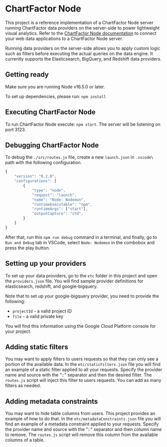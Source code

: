 # ChartFactor Node

This project is a reference implementation of a ChartFactor Node server running ChartFactor data providers on the server-side to power lightweight visual analytics. Refer to the [ChartFactor Node documentation](https://chartfactor.com/doc/latest/data_providers/cfnode/) to connect your web data applications to a ChartFactor Node server. 

Running data providers on the server-side allows you to apply custom logic such as filters before executing the actual queries on the data engine. It currently supports the Elasticsearch, BigQuery, and Redshift data providers.

## Getting ready

Make sure you are running Node v16.5.0 or later.

To set up dependencies, please run: `npm install`

## Executing ChartFactor Node

To run ChartFactor Node execute: `npm start`.  The server will be listening on port 3123.

## Debugging ChartFactor Node

To debug the `./src/routes.js` file, create a new `launch.json` in `.vscode\` path with the following configuration.

```js
{
    "version": "0.2.0",
    "configurations": [
        {
            "type": "node",
            "request": "launch",
            "name": "Node: Nodemon",
            "runtimeExecutable": "npm",
            "runtimeArgs": ["start"],
            "outputCapture": "std",
        }
    ]
}
```

After that, run this `npm run debug` command in a terminal, and finally, go to `Run and Debug` tab in VSCode, select `Node: Nodemon` in the combobox and press the play button.

## Setting up your providers

To set up your data providers, go to the `etc` folder in this project and open the `providers.json` file. You will find sample provider definitions for elasticsearch, redshift, and google-bigquery.

Note that to set up your google-bigquery provider, you need to provide the following:

* `projectId` - a valid project ID
* `file`  - a valid private key

You will find this information using the Google Cloud Platform console for your project.

## Adding static filters

You may want to apply filters to users requests so that they can only see a portion of the available data. In the `etc/staticFilters.json` file you will find an example of a static filter applied to all your requests. Specify the provider name and source with the "::" separator and then the desired filter. The `routes.js` script will inject this filter to users requests. You can add as many filters as needed.

## Adding metadata constraints

You may want to hide table columns from users. This project provides an example of how to do that. In the `etc/metadataConstraints.json` file you will find an example of a metadata constraint applied to your requests. Specify the provider name and source with the "::" separator and then column name to remove. The `routes.js` script will remove this column from the available columns of a table.